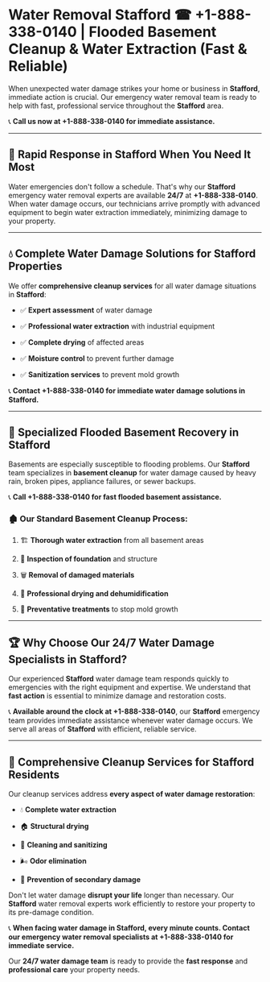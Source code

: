 # Water Removal Stafford ☎ +1-888-338-0140 | Flooded Basement Cleanup & Water Extraction (Fast & Reliable)

When unexpected water damage strikes your home or business in **Stafford**, immediate action is crucial. Our emergency water removal team is ready to help with fast, professional service throughout the **Stafford** area. 

📞 **Call us now at +1-888-338-0140 for immediate assistance.**
---
## 🚀 Rapid Response in Stafford When You Need It Most
Water emergencies don't follow a schedule. That's why our **Stafford** emergency water removal experts are available **24/7** at **+1-888-338-0140**. When water damage occurs, our technicians arrive promptly with advanced equipment to begin water extraction immediately, minimizing damage to your property.
---
## 💧 Complete Water Damage Solutions for Stafford Properties
We offer **comprehensive cleanup services** for all water damage situations in **Stafford**:
- ✅ **Expert assessment** of water damage  
- ✅ **Professional water extraction** with industrial equipment  
- ✅ **Complete drying** of affected areas  
- ✅ **Moisture control** to prevent further damage  
- ✅ **Sanitization services** to prevent mold growth  
📞 **Contact +1-888-338-0140 for immediate water damage solutions in Stafford.**
---
## 🌊 Specialized Flooded Basement Recovery in Stafford
Basements are especially susceptible to flooding problems. Our **Stafford** team specializes in **basement cleanup** for water damage caused by heavy rain, broken pipes, appliance failures, or sewer backups. 
📞 **Call +1-888-338-0140 for fast flooded basement assistance.**
### 🏚️ Our Standard Basement Cleanup Process:
1. 🏗️ **Thorough water extraction** from all basement areas  
2. 🔎 **Inspection of foundation** and structure  
3. 🗑️ **Removal of damaged materials**  
4. 💨 **Professional drying and dehumidification**  
5. 🚫 **Preventative treatments** to stop mold growth  
---
## 🏆 Why Choose Our 24/7 Water Damage Specialists in Stafford?
Our experienced **Stafford** water damage team responds quickly to emergencies with the right equipment and expertise. We understand that **fast action** is essential to minimize damage and restoration costs.
📞 **Available around the clock at +1-888-338-0140**, our **Stafford** emergency team provides immediate assistance whenever water damage occurs. We serve all areas of **Stafford** with efficient, reliable service.
---
## 🧹 Comprehensive Cleanup Services for Stafford Residents
Our cleanup services address **every aspect of water damage restoration**:
- 💧 **Complete water extraction**  
- 🏠 **Structural drying**  
- 🧼 **Cleaning and sanitizing**  
- 🌬️ **Odor elimination**  
- 🚫 **Prevention of secondary damage**  
Don't let water damage **disrupt your life** longer than necessary. Our **Stafford** water removal experts work efficiently to restore your property to its pre-damage condition.
📞 **When facing water damage in Stafford, every minute counts. Contact our emergency water removal specialists at +1-888-338-0140 for immediate service.**
Our **24/7 water damage team** is ready to provide the **fast response** and **professional care** your property needs.
